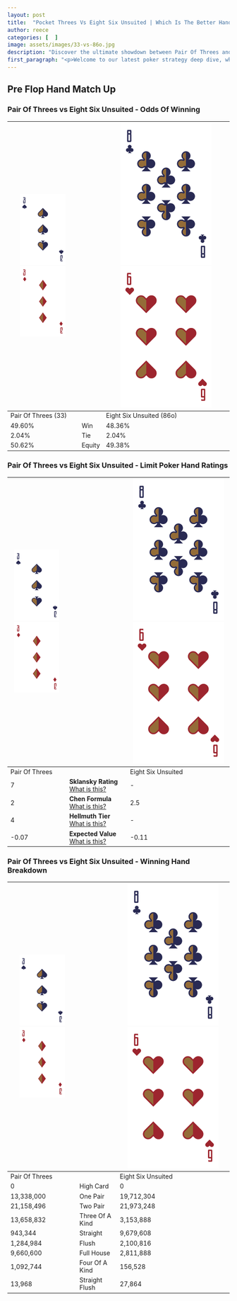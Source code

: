 ```yaml
---
layout: post
title:  "Pocket Threes Vs Eight Six Unsuited | Which Is The Better Hand In Poker? A Complete Guide"
author: reece
categories: [  ]
image: assets/images/33-vs-86o.jpg
description: "Discover the ultimate showdown between Pair Of Threes and Eight Six Unsuited in poker! Uncover the odds, strategies, and scenarios where one hand triumphs over the other. Get ready to up your poker game with this thrilling analysis."
first_paragraph: "<p>Welcome to our latest poker strategy deep dive, where we're pitting two distinct hands against each other in a high-stakes showdown: Pair Of Threes vs Eight Six Unsuited.</p><p>In the dynamic world of poker, every decision counts, and knowing which hand holds the upper hand is key to your success at the table.</p><p>In this article, we'll dissect these two hands, explore the scenarios where one dominates the other, and equip you with the knowledge to make strategic choices that can tip the odds in your favor.</p><p>Get ready to unravel the intriguing dynamics of these poker hands and elevate your game to new heights.</p>"
---
```




[comment]: # (sp0)

## Pre Flop Hand Match Up

<div class="table hand-ratings" markdown="1"> 



### Pair Of Threes vs Eight Six Unsuited - Odds Of Winning


    
| ![image info](assets/images/hand1/3.png) ![image info](assets/images/hand1/3o.png) |  | ![image info](assets/images/hand2/8.png) ![image info](assets/images/hand2/6o.png) |
| -------- | -------- | -------- |
| Pair Of Threes (33) |  | Eight Six Unsuited (86o) |
| 49.60% | Win | 48.36% |
| 2.04% | Tie | 2.04% |
| 50.62% | Equity | 49.38% |




[comment]: # (sp1)



### Pair Of Threes vs Eight Six Unsuited - Limit Poker Hand Ratings


    
| ![image info](assets/images/hand1/3.png) ![image info](assets/images/hand1/3o.png) |  | ![image info](assets/images/hand2/8.png) ![image info](assets/images/hand2/6o.png) |
| -------- | -------- | -------- |
| Pair Of Threes |  | Eight Six Unsuited |
| 7 | **Sklansky Rating** [What is this?](/sklansky-rating-explained) | - |
| 2 | **Chen Formula** [What is this?](/chen-formula-explained) | 2.5 |
| 4 | **Hellmuth Tier** [What is this?](/Hellmuth-tier-explained) | - |
| -0.07 | **Expected Value** [What is this?](/expected-value-explained) | -0.11 |




[comment]: # (sp2)



### Pair Of Threes vs Eight Six Unsuited - Winning Hand Breakdown


    
| ![image info](assets/images/hand1/3.png) ![image info](assets/images/hand1/3o.png) |  | ![image info](assets/images/hand2/8.png) ![image info](assets/images/hand2/6o.png) |
| -------- | -------- | -------- |
| Pair Of Threes |  | Eight Six Unsuited |
| 0 | High Card | 0 |
| 13,338,000 | One Pair | 19,712,304 |
| 21,158,496 | Two Pair | 21,973,248 |
| 13,658,832 | Three Of A Kind | 3,153,888 |
| 943,344 | Straight | 9,679,608 |
| 1,284,984 | Flush | 2,100,816 |
| 9,660,600 | Full House | 2,811,888 |
| 1,092,744 | Four Of A Kind | 156,528 |
| 13,968 | Straight Flush | 27,864 |




[comment]: # (sp3)



</div>

[comment]: # (sp4)



[comment]: # (sp5)

